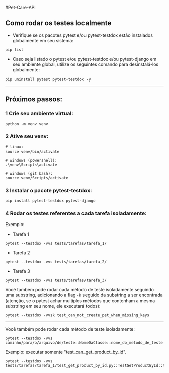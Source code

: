 #Pet-Care-API

## Como rodar os testes localmente

- Verifique se os pacotes pytest e/ou pytest-testdox estão instalados globalmente em seu sistema:

```shell
pip list
```

- Caso seja listado o pytest e/ou pytest-testdox e/ou pytest-django em seu ambiente global, utilize os seguintes comando para desinstalá-los globalmente:

```shell
pip uninstall pytest pytest-testdox -y
```

<hr>

## Próximos passos:

### 1 Crie seu ambiente virtual:

```shell
python -m venv venv
```

### 2 Ative seu venv:

```shell
# linux:
source venv/bin/activate

# windows (powershell):
.\venv\Scripts\activate

# windows (git bash):
source venv/Scripts/activate
```

### 3 Instalar o pacote <strong>pytest-testdox</strong>:

```shell
pip install pytest-testdox pytest-django
```

### 4 Rodar os testes referentes a cada tarefa isoladamente:

Exemplo:

- Tarefa 1

```shell
pytest --testdox -vvs tests/tarefas/tarefa_1/
```

- Tarefa 2

```shell
pytest --testdox -vvs tests/tarefas/tarefa_2/
```

- Tarefa 3

```shell
pytest --testdox -vvs tests/tarefas/tarefa_3/
```

Você também pode rodar cada método de teste isoladamente seguindo uma substring, adicionando a flag `-k` seguido da substring a ser encontrada
(atenção, se o pytest achar multiplos métodos que contenham a mesma substring em seu nome, ele executará todos):

```shell
pytest --testdox -vvsk test_can_not_create_pet_when_missing_keys
```

<hr>

Você também pode rodar cada método de teste isoladamente:

```shell
pytest --testdox -vvs caminho/para/o/arquivo/de/teste::NomeDaClasse::nome_do_metodo_de_teste
```

Exemplo: executar somente "test_can_get_product_by_id".

```shell
pytest --testdox -vvs tests/tarefas/tarefa_1/test_get_product_by_id.py::TestGetProductById::test_can_get_product_by_id
```
